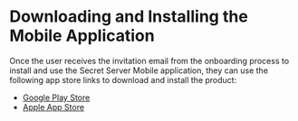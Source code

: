 [title]: # (Downloading and Installing the Mobile Application)
[tags]: # (mobile,download,install)
[priority]: # (3)

# Downloading and Installing the Mobile Application

Once the user receives the invitation email from the onboarding process to install and use the Secret Server Mobile application, they can use the following app store links to download and install the product:

* [Google Play Store](https://play.google.com/store/apps/details?id=com.thycotic.SecretServerMobile)
* [Apple App Store](https://apps.apple.com/us/app/id1509465103)
